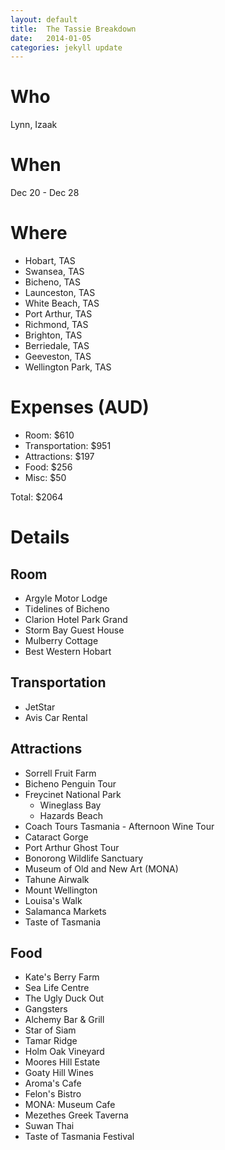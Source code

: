 ```yaml
---
layout: default
title:  The Tassie Breakdown
date:   2014-01-05
categories: jekyll update
---
```

# Who
Lynn, Izaak

# When
Dec 20 - Dec 28

# Where
* Hobart, TAS
* Swansea, TAS
* Bicheno, TAS
* Launceston, TAS
* White Beach, TAS
* Port Arthur, TAS
* Richmond, TAS
* Brighton, TAS
* Berriedale, TAS
* Geeveston, TAS
* Wellington Park, TAS

# Expenses (AUD)
* Room: $610
* Transportation: $951
* Attractions: $197
* Food: $256
* Misc: $50

Total: $2064

# Details
## Room
* Argyle Motor Lodge
* Tidelines of Bicheno
* Clarion Hotel Park Grand
* Storm Bay Guest House
* Mulberry Cottage
* Best Western Hobart

## Transportation
* JetStar
* Avis Car Rental

## Attractions
* Sorrell Fruit Farm
* Bicheno Penguin Tour
* Freycinet National Park
  - Wineglass Bay
  - Hazards Beach
* Coach Tours Tasmania - Afternoon Wine Tour
* Cataract Gorge
* Port Arthur Ghost Tour
* Bonorong Wildlife Sanctuary
* Museum of Old and New Art (MONA)
* Tahune Airwalk
* Mount Wellington
* Louisa's Walk
* Salamanca Markets
* Taste of Tasmania

## Food
* Kate's Berry Farm
* Sea Life Centre
* The Ugly Duck Out
* Gangsters
* Alchemy Bar & Grill
* Star of Siam
* Tamar Ridge
* Holm Oak Vineyard
* Moores Hill Estate
* Goaty Hill Wines
* Aroma's Cafe
* Felon's Bistro
* MONA: Museum Cafe
* Mezethes Greek Taverna
* Suwan Thai
* Taste of Tasmania Festival